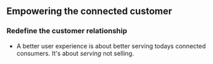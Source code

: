 <!-- TITLE: User Experience Culture -->
<!-- SUBTITLE: Putting the user at the heart of the business -->

## Empowering the connected customer

### Redefine the customer relationship
* A better user experience is about better serving todays connected consumers. It's about *serving* not selling.